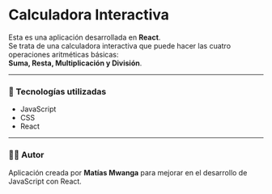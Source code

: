 # Calculadora Interactiva

Esta es una aplicación desarrollada en **React**.  
Se trata de una calculadora interactiva que puede hacer las cuatro operaciones aritméticas básicas:  
**Suma, Resta, Multiplicación y División**.

---

### 🚀 Tecnologías utilizadas

- JavaScript
- CSS
- React

---

### 👨‍💻 Autor

Aplicación creada por **Matías Mwanga** para mejorar en el desarrollo de JavaScript con React.
